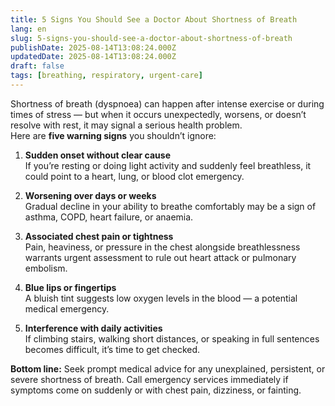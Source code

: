 ```yaml
---
title: 5 Signs You Should See a Doctor About Shortness of Breath
lang: en
slug: 5-signs-you-should-see-a-doctor-about-shortness-of-breath
publishDate: 2025-08-14T13:08:24.000Z
updatedDate: 2025-08-14T13:08:24.000Z
draft: false
tags: [breathing, respiratory, urgent-care]
---
```


Shortness of breath (dyspnoea) can happen after intense exercise or during times of stress — but when it occurs unexpectedly, worsens, or doesn’t resolve with rest, it may signal a serious health problem.  
Here are **five warning signs** you shouldn’t ignore:

1. **Sudden onset without clear cause**  
   If you’re resting or doing light activity and suddenly feel breathless, it could point to a heart, lung, or blood clot emergency.

2. **Worsening over days or weeks**  
   Gradual decline in your ability to breathe comfortably may be a sign of asthma, COPD, heart failure, or anaemia.

3. **Associated chest pain or tightness**  
   Pain, heaviness, or pressure in the chest alongside breathlessness warrants urgent assessment to rule out heart attack or pulmonary embolism.

4. **Blue lips or fingertips**  
   A bluish tint suggests low oxygen levels in the blood — a potential medical emergency.

5. **Interference with daily activities**  
   If climbing stairs, walking short distances, or speaking in full sentences becomes difficult, it’s time to get checked.

**Bottom line:** Seek prompt medical advice for any unexplained, persistent, or severe shortness of breath. Call emergency services immediately if symptoms come on suddenly or with chest pain, dizziness, or fainting.
